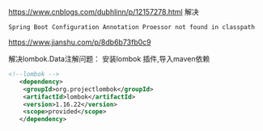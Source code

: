 

https://www.cnblogs.com/dubhlinn/p/12157278.html
解决

`Spring Boot Configuration Annotation Proessor not found in classpath`


https://www.jianshu.com/p/8db6b73fb0c9

解决lombok.Data注解问题： 安装lombok 插件,导入maven依赖
```xml
<!--lombok -->
   <dependency>
   	<groupId>org.projectlombok</groupId>
   	<artifactId>lombok</artifactId>
   	<version>1.16.22</version>
   	<scope>provided</scope>
   </dependency>
```




